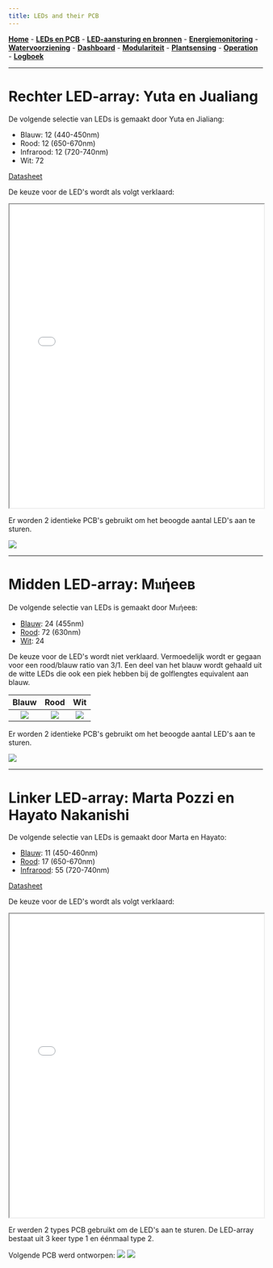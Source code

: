 ```yaml
---
title: LEDs and their PCB
---
```


[**Home**](https://klaasmeersman.github.io/) - [**LEDs en PCB**](/inhoud/leds/) - [**LED-aansturing en bronnen**](/inhoud/aansturingLEDs/) - [**Energiemonitoring**](/inhoud/energiemonitoring/) - [**Watervoorziening**](/inhoud/aquaMonitoring/) - [**Dashboard**](/inhoud/dashboard/) - [**Modulariteit**](/inhoud/modulariteit/) - [**Plantsensing**](/inhoud/plantensensor/) - [**Operation**](/inhoud/operation/) - [**Logboek**](/inhoud/logboek/)

---
<style> 
 .table{
    border-color: black;
 }
</style>

# Rechter LED-array: Yuta en Jualiang

De volgende selectie van LEDs is gemaakt door Yuta en Jialiang:

* Blauw: 12  (440-450nm)
* Rood: 12  (650-670nm)
* Infrarood: 12  (720-740nm)
* Wit: 72

[Datasheet](https://otmm.lumileds.com/adaptivemedia/f0665283471a2a639ce8c3006456265ad074bde9)

De keuze voor de LED's wordt als volgt verklaard:
<iframe src="Proposal_of_LED_from_Yuta_Leo.pdf" width="100%" height="600px"></iframe>

Er worden 2 identieke PCB's gebruikt om het beoogde aantal LED's aan te sturen.

![](YutaAndJialiangPCB.png)

---

# Midden LED-array: M𝔲ήeeв
De volgende selectie van LEDs is gemaakt door M𝔲ήeeв:

* [Blauw](https://look.ams-osram.com/m/1b72a5b7addd47df/original/GD-JTLPS1-14.pdf): 24  (455nm)
* [Rood](https://look.ams-osram.com/m/38e03c91ab328b02/original/GR-CSSRML-24.pdf): 72  (630nm)
* [Wit](https://www.mouser.be/datasheet/2/588/prd_pim_datasheet_15127216_EN_pdf-3388640.pdf): 24

De keuze voor de LED's wordt niet verklaard. Vermoedelijk wordt er gegaan voor een rood/blauw ratio van 3/1. Een deel van het blauw wordt gehaald uit de witte LEDs die ook een piek hebben bij de golflengtes equivalent aan blauw.

| Blauw                      |Rood                        |Wit                           | 
|:--------------------------:|:--------------------------:|:----------------------------:|
|![](MuneebBLUEspectrum.png) | ![](MuneebREDspectrum.png) | ![](MuneebWHITEspectrum.png) |

Er worden 2 identieke PCB's gebruikt om het beoogde aantal LED's aan te sturen.

![](MuneebPCB.png)

---

# Linker LED-array: Marta Pozzi en Hayato Nakanishi

De volgende selectie van LEDs is gemaakt door Marta en Hayato:

* [Blauw](https://www.mouser.be/ProductDetail/Cree-LED/JE2835ARY-N-0002A0000-N0000001?qs=tlsG%2FOw5FFjsuj%2F2f9X0HQ%3D%3D): 11 (450-460nm)
* [Rood](https://www.mouser.be/ProductDetail/Cree-LED/JE2835AHR-N-0001A0000-N0000001?qs=tlsG%2FOw5FFjj3bMznpJhRA%3D%3D): 17  (650-670nm)
* [Infrarood](https://www.mouser.be/ProductDetail/Cree-LED/JE2835AFR-N-0001A0000-N0000001?qs=tlsG%2FOw5FFhxeS5Ond46kw%3D%3D): 55  (720-740nm)

[Datasheet](https://www.mouser.be/datasheet/2/723/JSeries_2835_Color-3359504.pdf)

De keuze voor de LED's wordt als volgt verklaard:
<iframe src="LED_selection_proposal_document.pdf" width="100%" height="600px"></iframe>

Er werden 2 types PCB gebruikt om de LED's aan te sturen. De LED-array bestaat uit 3 keer type 1 en éénmaal type 2.

Volgende PCB werd ontworpen:
![](Type1afb.png)
![](Type2afb.png)
